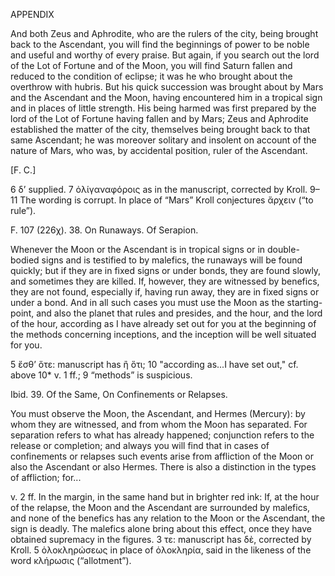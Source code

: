 APPENDIX

And both Zeus and Aphrodite, who are the rulers of the city, being brought back to the Ascendant, you will find the beginnings of power to be noble and useful and worthy of every praise. But again, if you search out the lord of the Lot of Fortune and of the Moon, you will find Saturn fallen and reduced to the condition of eclipse; it was he who brought about the overthrow with hubris. But his quick succession was brought about by Mars and the Ascendant and the Moon, having encountered him in a tropical sign and in places of little strength. His being harmed was first prepared by the lord of the Lot of Fortune having fallen and by Mars; Zeus and Aphrodite established the matter of the city, themselves being brought back to that same Ascendant; he was moreover solitary and insolent on account of the nature of Mars, who was, by accidental position, ruler of the Ascendant.

[F. C.]

6 δʼ supplied. 7 ὀλίγαναφόροις as in the manuscript, corrected by Kroll. 9–11 The wording is corrupt. In place of “Mars” Kroll conjectures ἄρχειν (“to rule”).

F. 107 (226χ). 38. On Runaways. Of Serapion.

Whenever the Moon or the Ascendant is in tropical signs or in double-bodied signs and is testified to by malefics, the runaways will be found quickly; but if they are in fixed signs or under bonds, they are found slowly, and sometimes they are killed. If, however, they are witnessed by benefics, they are not found, especially if, having run away, they are in fixed signs or under a bond. And in all such cases you must use the Moon as the starting-point, and also the planet that rules and presides, and the hour, and the lord of the hour, according as I have already set out for you at the beginning of the methods concerning inceptions, and the inception will be well situated for you.

5 ἔσθ’ ὅτε: manuscript has ἢ ὅτι; 10 "according as...I have set out," cf. above 10* v. 1 ff.; 9 “methods” is suspicious.

Ibid. 39. Of the Same, On Confinements or Relapses.

You must observe the Moon, the Ascendant, and Hermes (Mercury): by whom they are witnessed, and from whom the Moon has separated. For separation refers to what has already happened; conjunction refers to the release or completion; and always you will find that in cases of confinements or relapses such events arise from affliction of the Moon or also the Ascendant or also Hermes. There is also a distinction in the types of affliction; for...

v. 2 ff. In the margin, in the same hand but in brighter red ink: If, at the hour of the relapse, the Moon and the Ascendant are surrounded by malefics, and none of the benefics has any relation to the Moon or the Ascendant, the sign is deadly. The malefics alone bring about this effect, once they have obtained supremacy in the figures. 3 τε: manuscript has δὲ, corrected by Kroll. 5 ὁλοκληρώσεως in place of ὁλοκληρία, said in the likeness of the word κλήρωσις (“allotment”).